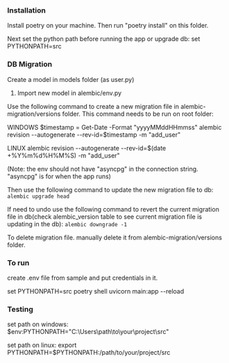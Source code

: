 ### Installation
Install poetry on your machine. Then run "poetry install" on this folder.

Next set the python path before running the app or upgrade db:
set PYTHONPATH=src

### DB Migration

Create a model in models folder (as user.py)

1) Import new model in alembic/env.py

Use the following command to create a new migration file in alembic-migration/versions folder. 
This command needs to be run on root folder:

WINDOWS
$timestamp = Get-Date -Format "yyyyMMddHHmmss"
alembic revision  --autogenerate --rev-id=$timestamp -m "add_user"

LINUX
alembic revision  --autogenerate --rev-id=$(date +%Y%m%d%H%M%S) -m "add_user"

(Note: the env should not have "asyncpg" in the connection string. "asyncpg" is for when the app runs)

Then use the following command to update the new migration file to db:
```alembic upgrade head```

If need to undo use the following command to revert the current migration file in db(check alembic_version table to see current migration file is updating in the db):
```alembic downgrade -1```

To delete migration file. manually delete it from alembic-migration/versions folder.

### To run
create .env file from sample and put credentials in it.

set PYTHONPATH=src
poetry shell
uvicorn main:app --reload

### Testing
set path on windows:
$env:PYTHONPATH="C:\Users\path\to\your\project\src"

set path on linux:
export PYTHONPATH=$PYTHONPATH:/path/to/your/project/src
